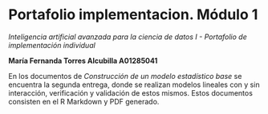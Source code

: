 # Portafolio implementacion. Módulo 1
*Inteligencia artificial avanzada para la ciencia de datos I - Portafolio de implementación individual*

**María Fernanda Torres Alcubilla A01285041**

En los documentos de *Construcción de un modelo estadístico base* se encuentra la segunda entrega, donde se realizan modelos lineales con y sin interacción, verificación y validación de estos mismos. Estos documentos consisten en el R Markdown y PDF generado.
